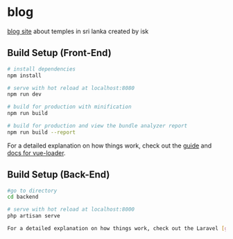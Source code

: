 # blog

[blog site](http://www.apepansala.tk/) about temples in sri lanka created by isk


## Build Setup (Front-End)

``` bash
# install dependencies
npm install

# serve with hot reload at localhost:8080
npm run dev

# build for production with minification
npm run build

# build for production and view the bundle analyzer report
npm run build --report
```

For a detailed explanation on how things work, check out the [guide](http://vuejs-templates.github.io/webpack/) and [docs for vue-loader](http://vuejs.github.io/vue-loader).

## Build Setup (Back-End)
``` bash
#go to directory
cd backend

# serve with hot reload at localhost:8000
php artisan serve

For a detailed explanation on how things work, check out the Laravel [guide](https://laravel.com/docs/7.x).
